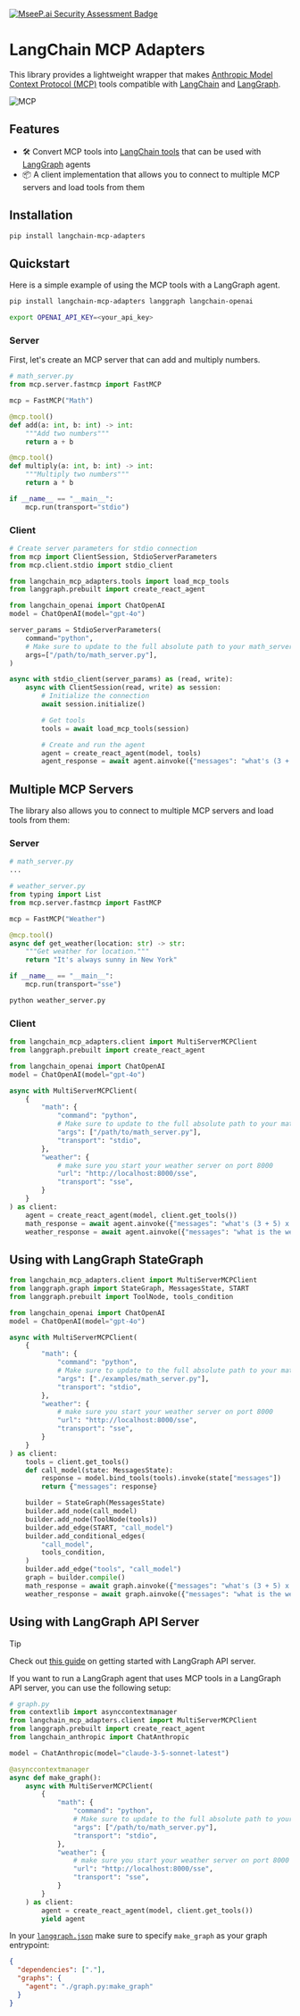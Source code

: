[![MseeP.ai Security Assessment Badge](https://mseep.net/pr/langchain-ai-langchain-mcp-adapters-badge.png)](https://mseep.ai/app/langchain-ai-langchain-mcp-adapters)

# LangChain MCP Adapters

This library provides a lightweight wrapper that makes [Anthropic Model Context Protocol (MCP)](https://modelcontextprotocol.io/introduction) tools compatible with [LangChain](https://github.com/langchain-ai/langchain) and [LangGraph](https://github.com/langchain-ai/langgraph).

![MCP](static/img/mcp.png)

## Features

- 🛠️ Convert MCP tools into [LangChain tools](https://python.langchain.com/docs/concepts/tools/) that can be used with [LangGraph](https://github.com/langchain-ai/langgraph) agents
- 📦 A client implementation that allows you to connect to multiple MCP servers and load tools from them

## Installation

```bash
pip install langchain-mcp-adapters
```

## Quickstart

Here is a simple example of using the MCP tools with a LangGraph agent.

```bash
pip install langchain-mcp-adapters langgraph langchain-openai

export OPENAI_API_KEY=<your_api_key>
```

### Server

First, let's create an MCP server that can add and multiply numbers.

```python
# math_server.py
from mcp.server.fastmcp import FastMCP

mcp = FastMCP("Math")

@mcp.tool()
def add(a: int, b: int) -> int:
    """Add two numbers"""
    return a + b

@mcp.tool()
def multiply(a: int, b: int) -> int:
    """Multiply two numbers"""
    return a * b

if __name__ == "__main__":
    mcp.run(transport="stdio")
```

### Client

```python
# Create server parameters for stdio connection
from mcp import ClientSession, StdioServerParameters
from mcp.client.stdio import stdio_client

from langchain_mcp_adapters.tools import load_mcp_tools
from langgraph.prebuilt import create_react_agent

from langchain_openai import ChatOpenAI
model = ChatOpenAI(model="gpt-4o")

server_params = StdioServerParameters(
    command="python",
    # Make sure to update to the full absolute path to your math_server.py file
    args=["/path/to/math_server.py"],
)

async with stdio_client(server_params) as (read, write):
    async with ClientSession(read, write) as session:
        # Initialize the connection
        await session.initialize()

        # Get tools
        tools = await load_mcp_tools(session)

        # Create and run the agent
        agent = create_react_agent(model, tools)
        agent_response = await agent.ainvoke({"messages": "what's (3 + 5) x 12?"})
```

## Multiple MCP Servers

The library also allows you to connect to multiple MCP servers and load tools from them:

### Server

```python
# math_server.py
...

# weather_server.py
from typing import List
from mcp.server.fastmcp import FastMCP

mcp = FastMCP("Weather")

@mcp.tool()
async def get_weather(location: str) -> str:
    """Get weather for location."""
    return "It's always sunny in New York"

if __name__ == "__main__":
    mcp.run(transport="sse")
```

```bash
python weather_server.py
```

### Client

```python
from langchain_mcp_adapters.client import MultiServerMCPClient
from langgraph.prebuilt import create_react_agent

from langchain_openai import ChatOpenAI
model = ChatOpenAI(model="gpt-4o")

async with MultiServerMCPClient(
    {
        "math": {
            "command": "python",
            # Make sure to update to the full absolute path to your math_server.py file
            "args": ["/path/to/math_server.py"],
            "transport": "stdio",
        },
        "weather": {
            # make sure you start your weather server on port 8000
            "url": "http://localhost:8000/sse",
            "transport": "sse",
        }
    }
) as client:
    agent = create_react_agent(model, client.get_tools())
    math_response = await agent.ainvoke({"messages": "what's (3 + 5) x 12?"})
    weather_response = await agent.ainvoke({"messages": "what is the weather in nyc?"})
```

## Using with LangGraph StateGraph

```python
from langchain_mcp_adapters.client import MultiServerMCPClient
from langgraph.graph import StateGraph, MessagesState, START
from langgraph.prebuilt import ToolNode, tools_condition

from langchain_openai import ChatOpenAI
model = ChatOpenAI(model="gpt-4o")

async with MultiServerMCPClient(
    {
        "math": {
            "command": "python",
            # Make sure to update to the full absolute path to your math_server.py file
            "args": ["./examples/math_server.py"],
            "transport": "stdio",
        },
        "weather": {
            # make sure you start your weather server on port 8000
            "url": "http://localhost:8000/sse",
            "transport": "sse",
        }
    }
) as client:
    tools = client.get_tools()
    def call_model(state: MessagesState):
        response = model.bind_tools(tools).invoke(state["messages"])
        return {"messages": response}

    builder = StateGraph(MessagesState)
    builder.add_node(call_model)
    builder.add_node(ToolNode(tools))
    builder.add_edge(START, "call_model")
    builder.add_conditional_edges(
        "call_model",
        tools_condition,
    )
    builder.add_edge("tools", "call_model")
    graph = builder.compile()
    math_response = await graph.ainvoke({"messages": "what's (3 + 5) x 12?"})
    weather_response = await graph.ainvoke({"messages": "what is the weather in nyc?"})
```

## Using with LangGraph API Server

> [!TIP]
> Check out [this guide](https://langchain-ai.github.io/langgraph/tutorials/langgraph-platform/local-server/) on getting started with LangGraph API server.

If you want to run a LangGraph agent that uses MCP tools in a LangGraph API server, you can use the following setup:

```python
# graph.py
from contextlib import asynccontextmanager
from langchain_mcp_adapters.client import MultiServerMCPClient
from langgraph.prebuilt import create_react_agent
from langchain_anthropic import ChatAnthropic

model = ChatAnthropic(model="claude-3-5-sonnet-latest")

@asynccontextmanager
async def make_graph():
    async with MultiServerMCPClient(
        {
            "math": {
                "command": "python",
                # Make sure to update to the full absolute path to your math_server.py file
                "args": ["/path/to/math_server.py"],
                "transport": "stdio",
            },
            "weather": {
                # make sure you start your weather server on port 8000
                "url": "http://localhost:8000/sse",
                "transport": "sse",
            }
        }
    ) as client:
        agent = create_react_agent(model, client.get_tools())
        yield agent
```

In your [`langgraph.json`](https://langchain-ai.github.io/langgraph/cloud/reference/cli/#configuration-file) make sure to specify `make_graph` as your graph entrypoint:

```json
{
  "dependencies": ["."],
  "graphs": {
    "agent": "./graph.py:make_graph"
  }
}
```
